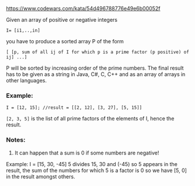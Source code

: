 https://www.codewars.com/kata/54d496788776e49e6b00052f


Given an array of positive or negative integers

`I= [i1,..,in]`

you have to produce a sorted array P of the form

`[ [p, sum of all ij of I for which p is a prime factor (p positive) of ij] ...]`

P will be sorted by increasing order of the prime numbers. The final result has to be given as a string in Java, C#, C, C++ and as an array of arrays in other languages.

### Example:

`I = [12, 15]; //result = [[2, 12], [3, 27], [5, 15]]`

`[2, 3, 5]` is the list of all prime factors of the elements of I, hence the result.

### Notes:

1. It can happen that a sum is 0 if some numbers are negative!

Example: I = [15, 30, -45] 5 divides 15, 30 and (-45) so 5 appears in the result, the sum of the numbers for which 5 is a factor is 0 so we have [5, 0] in the result amongst others.
